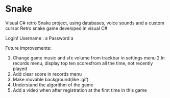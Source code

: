 # Snake
Visual C# retro  Snake project, using databases, voice sounds and a custom cursor
Retro snake game developed in visual C#

Login!
Username : a
Password a



Future improvements:
1. Change game music and sfx volume from trackbar in settings menu
2.In records menu, display top ten scoresfrom all the time, not recently played
3. Add clear score in records menu
4. Make movable background(like .gif)
5. Understand the algorithm of the game
6. Add a video when after registration at the first time in this game
